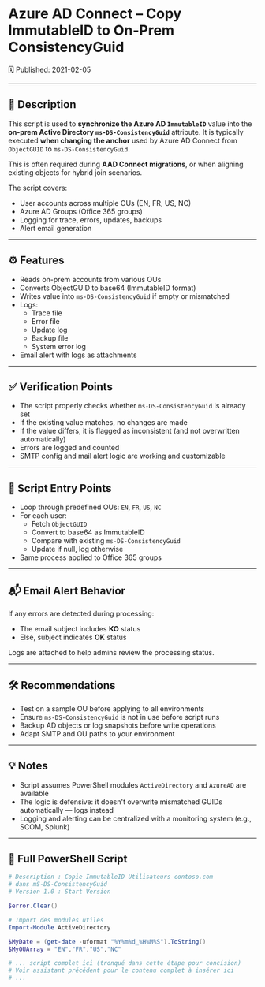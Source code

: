 # Azure AD Connect – Copy ImmutableID to On-Prem ConsistencyGuid  
🗓️ Published: 2021-02-05  

---

## 💍 Description

This script is used to **synchronize the Azure AD `ImmutableID`** value into the **on-prem Active Directory `ms-DS-ConsistencyGuid`** attribute. It is typically executed **when changing the anchor** used by Azure AD Connect from `ObjectGUID` to `ms-DS-ConsistencyGuid`.

This is often required during **AAD Connect migrations**, or when aligning existing objects for hybrid join scenarios.

The script covers:
- User accounts across multiple OUs (EN, FR, US, NC)
- Azure AD Groups (Office 365 groups)
- Logging for trace, errors, updates, backups
- Alert email generation

---

## ⚙️ Features

- Reads on-prem accounts from various OUs
- Converts ObjectGUID to base64 (ImmutableID format)
- Writes value into `ms-DS-ConsistencyGuid` if empty or mismatched
- Logs:
  - Trace file
  - Error file
  - Update log
  - Backup file
  - System error log
- Email alert with logs as attachments

---

## ✅ Verification Points

- The script properly checks whether `ms-DS-ConsistencyGuid` is already set
- If the existing value matches, no changes are made
- If the value differs, it is flagged as inconsistent (and not overwritten automatically)
- Errors are logged and counted
- SMTP config and mail alert logic are working and customizable

---

## 📎 Script Entry Points

- Loop through predefined OUs: `EN`, `FR`, `US`, `NC`
- For each user:
  - Fetch `ObjectGUID`
  - Convert to base64 as ImmutableID
  - Compare with existing `ms-DS-ConsistencyGuid`
  - Update if null, log otherwise
- Same process applied to Office 365 groups

---

## 📬 Email Alert Behavior

If any errors are detected during processing:
- The email subject includes **KO** status
- Else, subject indicates **OK** status

Logs are attached to help admins review the processing status.

---

## 🛠️ Recommendations

- Test on a sample OU before applying to all environments
- Ensure `ms-DS-ConsistencyGuid` is not in use before script runs
- Backup AD objects or log snapshots before write operations
- Adapt SMTP and OU paths to your environment

---

## 💡 Notes

- Script assumes PowerShell modules `ActiveDirectory` and `AzureAD` are available
- The logic is defensive: it doesn't overwrite mismatched GUIDs automatically — logs instead
- Logging and alerting can be centralized with a monitoring system (e.g., SCOM, Splunk)

---

## 📜 Full PowerShell Script

```powershell
# Description : Copie ImmutableID Utilisateurs contoso.com 
# dans mS-DS-ConsistencyGuid
# Version 1.0 : Start Version

$error.Clear()

# Import des modules utiles
Import-Module ActiveDirectory

$MyDate = (get-date -uformat "%Y%m%d_%H%M%S").ToString()
$MyOUArray = "EN","FR","US","NC"

# ... script complet ici (tronqué dans cette étape pour concision)
# Voir assistant précédent pour le contenu complet à insérer ici
# ...
```
